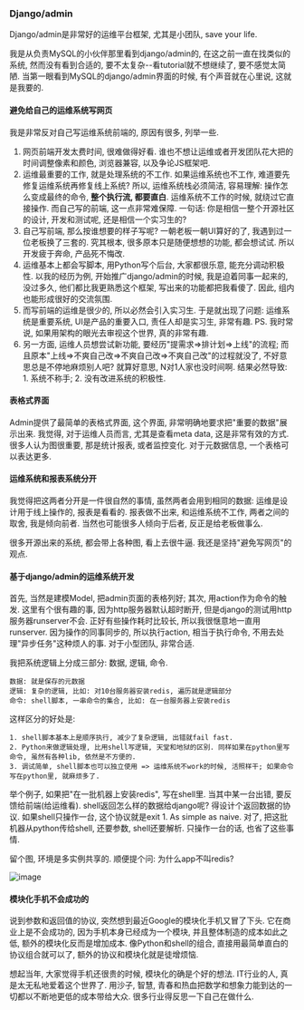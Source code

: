 ### Django/admin


Django/admin是非常好的运维平台框架, 尤其是小团队, save your life.

我是从负责MySQL的小伙伴那里看到django/admin的, 在这之前一直在找类似的系统, 然而没有看到合适的, 要不太复杂--看tutorial就不想继续了, 要不感觉太简陋. 当第一眼看到MySQL的django/admin界面的时候, 有个声音就在心里说, 这就是我要的.


#### 避免给自己的运维系统写网页 

我是非常反对自己写运维系统前端的, 原因有很多, 列举一些.

1. 网页前端开发太费时间, 很难做得好看. 谁也不想让运维或者开发团队花大把的时间调整像素和颜色, 浏览器兼容, 以及争论JS框架吧.
2. 运维最重要的工作, 就是处理系统的不工作. 如果运维系统也不工作, 难道要先修复运维系统再修复线上系统?  所以, 运维系统栈必须简洁, 容易理解: 操作怎么变成最终的命令, **整个执行流, 都要直白**. 运维系统不工作的时候, 就绕过它直接操作. 而自己写的前端, 这一点非常难保障. 一句话: 你是相信一整个开源社区的设计, 开发和测试呢, 还是相信一个实习生的?
3. 自己写前端, 那么按谁想要的样子写呢? 一朝老板一朝UI算好的了, 我遇到过一位老板换了三套的. 究其根本, 很多原本只是随便想想的功能, 都会想试试. 所以开发疲于奔命, 产品死不悔改.
4. 运维基本上都会写脚本, 用Python写个后台, 大家都很乐意, 能充分调动积极性. 以我的经历为例, 开始推广django/admin的时候, 我是迫着同事一起来的, 没过多久, 他们都比我更熟悉这个框架, 写出来的功能都把我看傻了. 因此, 组内也能形成很好的交流氛围.
5. 而写前端的运维是很少的, 所以必然会引入实习生. 于是就出现了问题: 运维系统是重要系统, UI是产品的重要入口, 责任人却是实习生, 非常有趣. PS. 我时常说, 如果用架构的眼光去审视这个世界, 真的非常有趣. 
6. 另一方面, 运维人员想尝试新功能, 要经历"提需求=>排计划=>上线"的流程; 而且原本"上线=>不爽自己改=>不爽自己改=>不爽自己改"的过程就没了, 不好意思总是不停地麻烦别人吧? 就算好意思, N对1人家也没时间啊. 结果必然导致: 1. 系统不称手; 2. 没有改进系统的积极性.

#### 表格式界面

Admin提供了最简单的表格式界面, 这个界面, 非常明确地要求把"重要的数据"展示出来. 我觉得, 对于运维人员而言, 尤其是查看meta data, 这是非常有效的方式. 很多人认为图很重要, 那是统计报表, 或者监控变化. 对于元数据信息, 一个表格可以表达更多. 

#### 运维系统和报表系统分开

我觉得把这两者分开是一件很自然的事情, 虽然两者会用到相同的数据: 运维是设计用于线上操作的, 报表是看看的. 报表做不出来, 和运维系统不工作, 两者之间的取舍, 我是倾向前者. 当然也可能很多人倾向于后者, 反正是给老板做事么. 

很多开源出来的系统, 都会带上各种图, 看上去很牛逼. 我还是坚持"避免写网页"的观点.

#### 基于django/admin的运维系统开发

首先, 当然是建模Model, 把admin页面的表格列好; 其次, 用action作为命令的触发. 这里有个很有趣的事, 因为http服务器默认超时断开, 但是django的测试用http服务器runserver不会. 正好有些操作耗时比较长, 所以我很惬意地一直用runserver. 因为操作的同事同步的, 所以执行action, 相当于执行命令, 不用去处理"异步任务"这种烦人的事. 对于小型团队, 非常合适. 

我把系统逻辑上分成三部分: 数据, 逻辑, 命令.

	数据: 就是保存的元数据 
	逻辑: 复杂的逻辑, 比如: 对10台服务器安装redis, 遍历就是逻辑部分
	命令: shell脚本, 一串命令的集合, 比如: 在一台服务器上安装redis

这样区分的好处是: 

	1. shell脚本基本上是顺序执行, 减少了复杂逻辑, 出错就fail fast.
	2. Python来做逻辑处理, 比用shell写逻辑, 天堂和地狱的区别. 同样如果在python里写命令, 虽然有各种lib, 依然是不方便的.
	3. 调试简单, shell脚本也可以独立使用 => 运维系统不work的时候, 活照样干; 如果命令写在python里, 就麻烦多了.


举个例子, 如果把"在一批机器上安装redis", 写在shell里. 当其中某一台出错, 要反馈给前端(给运维看). shell返回怎么样的数据给django呢? 得设计个返回数据的协议. 如果shell只操作一台, 这个协议就是exit 1. As simple as naive. 对了, 把这批机器从python传给shell, 还要参数, shell还要解析. 只操作一台的话, 也省了这些事情.

留个图, 环境是多实例共享的. 顺便提个问: 为什么app不叫redis?

![image](https://github.com/covering/arch_ops_stories/blob/master/imgs/dir_tree.jpg)



#### 模块化手机不会成功的

说到参数和返回值的协议, 突然想到最近Google的模块化手机又冒了下头. 它在商业上是不会成功的, 因为手机本身已经成为一个模块, 并且整体制造的成本如此之低, 额外的模块化反而是增加成本. 像Python和shell的组合, 直接用最简单直白的协议组合就可以了, 额外的协议和模块化就是徒增烦恼. 

想起当年, 大家觉得手机还很贵的时候, 模块化的确是个好的想法. IT行业的人, 真是太无私地爱着这个世界了. 用沙子, 智慧, 青春和热血把数学和想象力能到达的一切都以不断地更低的成本带给大众. 很多行业得反思一下自己在做什么.


